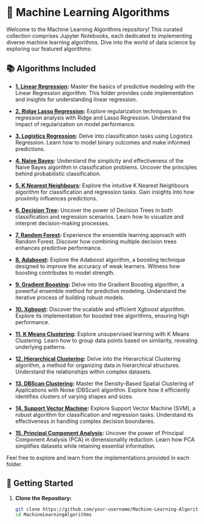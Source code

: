 # 🤖 Machine Learning Algorithms

Welcome to the Machine Learning Algorithms repository! This curated collection comprises Jupyter Notebooks, each dedicated to implementing diverse machine learning algorithms. Dive into the world of data science by exploring our featured algorithms:

## 📚 Algorithms Included

- **[1. Linear Regression](/1-Linear%20Regression/):**
  Master the basics of predictive modeling with the Linear Regression algorithm. This folder provides code implementation and insights for understanding linear regression.

- **[2. Ridge Lasso Regression](/2-Ridge%20Lasso%20Regression/):**
  Explore regularization techniques in regression analysis with Ridge and Lasso Regression. Understand the impact of regularization on model performance.

- **[3. Logistics Regression](/3-Logistics%20Regression/):**
  Delve into classification tasks using Logistics Regression. Learn how to model binary outcomes and make informed predictions.

- **[4. Naive Bayes](/4-Naive%20Bayes/):**
  Understand the simplicity and effectiveness of the Naive Bayes algorithm in classification problems. Uncover the principles behind probabilistic classification.

- **[5. K Nearest Neighbours](/5-K%20Nearest%20Neighbours/):**
  Explore the intuitive K Nearest Neighbours algorithm for classification and regression tasks. Gain insights into how proximity influences predictions.

- **[6. Decision Tree](/6-Decision%20Tree/):**
  Uncover the power of Decision Trees in both classification and regression scenarios. Learn how to visualize and interpret decision-making processes.

- **[7. Random Forest](/7-Random%20Forest/):**
  Experience the ensemble learning approach with Random Forest. Discover how combining multiple decision trees enhances predictive performance.

- **[8. Adaboost](/8-Adaboost/):**
  Explore the Adaboost algorithm, a boosting technique designed to improve the accuracy of weak learners. Witness how boosting contributes to model strength.

- **[9. Gradient Boosting](/9-Gradient%20Boosting/):**
  Delve into the Gradient Boosting algorithm, a powerful ensemble method for predictive modeling. Understand the iterative process of building robust models.

- **[10. Xgboost](/10-Xgboost/):**
  Discover the scalable and efficient Xgboost algorithm. Explore its implementation for boosted tree algorithms, ensuring high performance.

- **[11. K Means Clustering](/11-K%20Means%20Clustering/):**
  Explore unsupervised learning with K Means Clustering. Learn how to group data points based on similarity, revealing underlying patterns.

- **[12. Hierarchical Clustering](/12-Hierarchical%20Clustering/):**
  Delve into the Hierarchical Clustering algorithm, a method for organizing data in hierarchical structures. Understand the relationships within complex datasets.

- **[13. DBScan Clustering](/13-DBScan%20Clustering/):**
  Master the Density-Based Spatial Clustering of Applications with Noise (DBScan) algorithm. Explore how it efficiently identifies clusters of varying shapes and sizes.

- **[14. Support Vector Machine](/14-Support%20Vector%20Machine/):**
  Explore Support Vector Machine (SVM), a robust algorithm for classification and regression tasks. Understand its effectiveness in handling complex decision boundaries.

- **[15. Principal Component Analysis](/15-Principal%20Component%20Analysis/):**
  Uncover the power of Principal Component Analysis (PCA) in dimensionality reduction. Learn how PCA simplifies datasets while retaining essential information.

Feel free to explore and learn from the implementations provided in each folder.

## 🚀 Getting Started

1. **Clone the Repository:**
   ```bash
   git clone https://github.com/your-username/Machine-Learning-Algorithms.git
   cd MachineLearningAlgorithms

